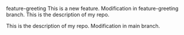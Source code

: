 feature-greeting
This is a new feature.
Modification in feature-greeting branch.
This is the description of my repo.

This is the description of my repo.
 Modification in main branch.


